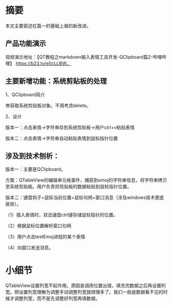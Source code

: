 # 摘要

本文主要叙述在篇一的基础上做的新改进。

## 产品功能演示

视频演示地址：【QT教程之markdown输入表情工具开发-QClipboard篇2-哔哩哔哩】 https://b23.tv/e0cLLBW。

## 主要新增功能：系统剪贴板的处理

1、QClipboard简介

:sunglasses:获取系统剪贴板对象。不用考虑delete。

2、设计

版本一：点击表情->字符串存到系统剪贴板->用户ctrl+v粘贴表情

版本二：点击表情->字符串自动粘贴表情到鼠标指针位置

## 涉及到技术刨析：

版本一：主要是QClipboard。

方案：QTableView的编辑单元格事件，捕获到emoj的字符串信息，将字符串拷贝至系统剪贴板。用户负责将剪贴板的数据粘贴到鼠标指针位置。

版本二：键盘钩子+鼠标当前位置+鼠标句柄+窗口消息（涉及windows技术更底层些）。

（1）插入表情时，双击键盘ctrl键存储鼠标指针的位置。

（2）根据鼠标位置解析窗口句柄

（3）用户点击testEmoj进程的某个表情

（4）向窗口发送消息。



# 小细节

QTableView设置列宽不起作用。原因是调用位置出错，填充完数据之后再设置列宽。把设置列宽理解为调整手动调整列宽就顺理多了。我们一般是数据看不见的时候才调整列宽，而不是先调整好列宽再填数据。

